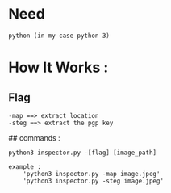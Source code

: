 # Need 
    python (in my case python 3)
# How It Works : 
    
## Flag 
    -map ==> extract location 
    -steg ==> extract the pgp key

## commands :

    python3 inspector.py -[flag] [image_path]

    example :
        'python3 inspector.py -map image.jpeg'
        'python3 inspector.py -steg image.jpeg'
        
